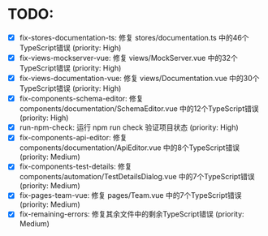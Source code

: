 # TODO:

- [x] fix-stores-documentation-ts: 修复 stores/documentation.ts 中的46个TypeScript错误 (priority: High)
- [x] fix-views-mockserver-vue: 修复 views/MockServer.vue 中的32个TypeScript错误 (priority: High)
- [x] fix-views-documentation-vue: 修复 views/Documentation.vue 中的30个TypeScript错误 (priority: High)
- [x] fix-components-schema-editor: 修复 components/documentation/SchemaEditor.vue 中的12个TypeScript错误 (priority: High)
- [x] run-npm-check: 运行 npm run check 验证项目状态 (priority: High)
- [x] fix-components-api-editor: 修复 components/documentation/ApiEditor.vue 中的8个TypeScript错误 (priority: Medium)
- [x] fix-components-test-details: 修复 components/automation/TestDetailsDialog.vue 中的7个TypeScript错误 (priority: Medium)
- [x] fix-pages-team-vue: 修复 pages/Team.vue 中的7个TypeScript错误 (priority: Medium)
- [x] fix-remaining-errors: 修复其余文件中的剩余TypeScript错误 (priority: Medium)
